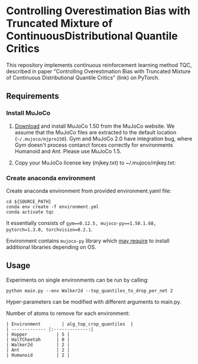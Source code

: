 # Controlling Overestimation Bias with Truncated Mixture of ContinuousDistributional Quantile Critics

This repository implements continuous reinforcement learning method TQC, described in paper "Controlling Overestimation Bias with Truncated Mixture of Continuous Distributional Quantile Critics" (link) on PyTorch.

## Requirements

### Install MuJoCo

1. [Download](https://www.roboti.us/index.html) and install MuJoCo 1.50 from the MuJoCo website. We assume that the MuJoCo files are extracted to the default location (`~/.mujoco/mjpro150`). Gym and MuJoCo 2.0 have integration bug, where Gym doesn't process contanct forces correctly for environments Humanoid and Ant.
Please use MuJoCo 1.5.

2. Copy your MuJoCo license key (mjkey.txt) to ~/.mujoco/mjkey.txt:

### Create anaconda environment

Create anaconda environment from provided environment.yaml file:

```
cd ${SOURCE_PATH}
conda env create -f environment.yml 
conda activate tqc
```

It essentially consists of ```gym==0.12.5, mujoco-py==1.50.1.68, pytorch=1.3.0, torchvision=0.2.1```.

Environment contains ```mujoco-py``` library which [may require](https://github.com/openai/mujoco-py) to install additional libraries depending on OS.

## Usage
Experiments on single environments can be run by calling:

```
python main.py --env Walker2d --top_quantiles_to_drop_per_net 2
```

Hyper-parameters can be modified with different arguments to main.py.

Number of atoms to remove for each environment:
    
    | Environment        | alg_top_crop_quantiles  |
    | ------------- |:-------------:|
    | Hopper           | 5 |
    | HalfCheetah      | 0 |
    | Walker2d         | 2 |
    | Ant              | 2 |
    | Humanoid         | 2 |
